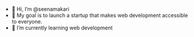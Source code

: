 - 👋 Hi, I’m @seenamakari
- 👀 My goal is to launch a startup that makes web development accessible to everyone. 
- 🌱 I’m currently learning web development 


<!---
seenamakari/seenamakari is a ✨ special ✨ repository because its `README.md` (this file) appears on your GitHub profile.
You can click the Preview link to take a look at your changes.
--->
